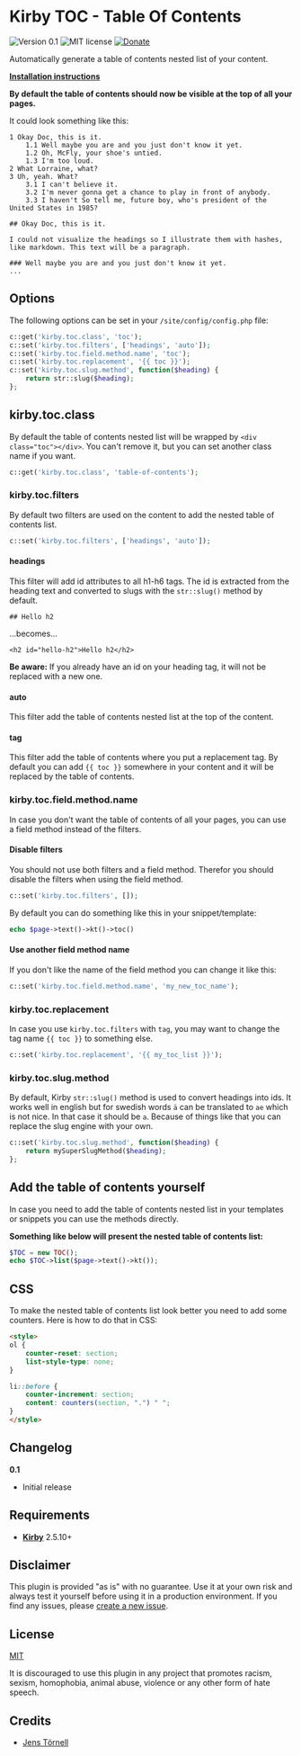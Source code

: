 # Kirby TOC - Table Of Contents

![Version 0.1](https://img.shields.io/badge/version-0.1-blue.svg) ![MIT license](https://img.shields.io/badge/license-MIT-green.svg) [![Donate](https://img.shields.io/badge/give-donation-yellow.svg)](https://www.paypal.me/DevoneraAB)

Automatically generate a table of contents nested list of your content.

[**Installation instructions**](docs/install.md)

**By default the table of contents should now be visible at the top of all your pages.**

It could look something like this:

```text
1 Okay Doc, this is it.
    1.1 Well maybe you are and you just don't know it yet.
    1.2 Oh, McFly, your shoe's untied.
    1.3 I'm too loud.
2 What Lorraine, what?
3 Uh, yeah. What?
    3.1 I can't believe it.
    3.2 I'm never gonna get a chance to play in front of anybody.
    3.3 I haven't So tell me, future boy, who's president of the United States in 1985?

## Okay Doc, this is it.

I could not visualize the headings so I illustrate them with hashes, like markdown. This text will be a paragraph.

### Well maybe you are and you just don't know it yet.
...
```

## Options

The following options can be set in your `/site/config/config.php` file:

```php
c::get('kirby.toc.class', 'toc');
c::set('kirby.toc.filters', ['headings', 'auto']);
c::set('kirby.toc.field.method.name', 'toc');
c::set('kirby.toc.replacement', '{{ toc }}');
c::set('kirby.toc.slug.method', function($heading) {
    return str::slug($heading);
};
```

## kirby.toc.class

By default the table of contents nested list will be wrapped by `<div class="toc"></div>`. You can't remove it, but you can set another class name if you want.

```php
c::get('kirby.toc.class', 'table-of-contents');
```

### kirby.toc.filters

By default two filters are used on the content to add the nested table of contents list.

```php
c::set('kirby.toc.filters', ['headings', 'auto']);
```

#### headings

This filter will add id attributes to all h1-h6 tags. The id is extracted from the heading text and converted to slugs with the `str::slug()` method by default.

```text
## Hello h2
```

...becomes...

```text
<h2 id="hello-h2">Hello h2</h2>
```

**Be aware:** If you already have an id on your heading tag, it will not be replaced with a new one.

#### auto

This filter add the table of contents nested list at the top of the content.

#### tag

This filter add the table of contents where you put a replacement tag. By default you can add `{{ toc }}` somewhere in your content and it will be replaced by the table of contents.

### kirby.toc.field.method.name

In case you don't want the table of contents of all your pages, you can use a field method instead of the filters.

#### Disable filters

You should not use both filters and a field method. Therefor you should disable the filters when using the field method.

```php
c::set('kirby.toc.filters', []);
```

By default you can do something like this in your snippet/template:

```php
echo $page->text()->kt()->toc()
```

#### Use another field method name

If you don't like the name of the field method you can change it like this:

```php
c::set('kirby.toc.field.method.name', 'my_new_toc_name');
```

### kirby.toc.replacement

In case you use `kirby.toc.filters` with `tag`, you may want to change the tag name `{{ toc }}` to something else.

```php
c::set('kirby.toc.replacement', '{{ my_toc_list }}');
```

### kirby.toc.slug.method

By default, Kirby `str::slug()` method is used to convert headings into ids. It works well in english but for swedish words `ä` can be translated to `ae` which is not nice. In that case it should be `a`. Because of things like that you can replace the slug engine with your own.

```php
c::set('kirby.toc.slug.method', function($heading) {
    return mySuperSlugMethod($heading);
};
```

## Add the table of contents yourself

In case you need to add the table of contents nested list in your templates or snippets you can use the methods directly.

**Something like below will present the nested table of contents list:**

```php
$TOC = new TOC();
echo $TOC->list($page->text()->kt());
```

## CSS

To make the nested table of contents list look better you need to add some counters. Here is how to do that in CSS:

```html
<style>
ol {
    counter-reset: section;
    list-style-type: none;
}

li::before {
    counter-increment: section;
    content: counters(section, ".") " ";
}
</style>
```

## Changelog

**0.1**

- Initial release

## Requirements

- [**Kirby**](https://getkirby.com/) 2.5.10+

## Disclaimer

This plugin is provided "as is" with no guarantee. Use it at your own risk and always test it yourself before using it in a production environment. If you find any issues, please [create a new issue](https://github.com/jenstornell/kirby-toc/issues/new).

## License

[MIT](https://opensource.org/licenses/MIT)

It is discouraged to use this plugin in any project that promotes racism, sexism, homophobia, animal abuse, violence or any other form of hate speech.

## Credits

- [Jens Törnell](https://github.com/jenstornell)
